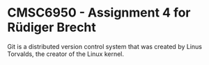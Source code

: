 # CMSC6950 - Assignment 4 for Rüdiger Brecht
Git is a distributed version control system that was created by
Linus Torvalds, the creator of the Linux kernel.


